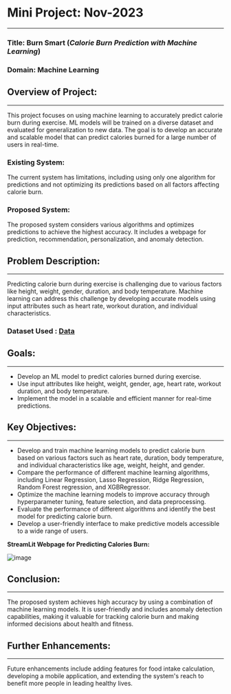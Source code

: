 # Mini Project: Nov-2023
---

### **Title**: Burn Smart (*Calorie Burn Prediction with Machine Learning*)
### Domain: Machine Learning

## Overview of Project:
---

This project focuses on using machine learning to accurately predict calorie burn during exercise. ML models will be trained on a diverse dataset and evaluated for generalization to new data. The goal is to develop an accurate and scalable model that can predict calories burned for a large number of users in real-time.

### Existing System:
The current system has limitations, including using only one algorithm for predictions and not optimizing its predictions based on all factors affecting calorie burn.

### Proposed System:
The proposed system considers various algorithms and optimizes predictions to achieve the highest accuracy. It includes a webpage for prediction, recommendation, personalization, and anomaly detection.

## Problem Description:
---
Predicting calorie burn during exercise is challenging due to various factors like height, weight, gender, duration, and body temperature. Machine learning can address this challenge by developing accurate models using input attributes such as heart rate, workout duration, and individual characteristics.

### Dataset Used : [Data]()
## Goals:
---
- Develop an ML model to predict calories burned during exercise.
- Use input attributes like height, weight, gender, age, heart rate, workout duration, and body temperature.
- Implement the model in a scalable and efficient manner for real-time predictions.


## Key Objectives:
---

- Develop and train machine learning models to predict calorie burn based on various factors such as heart rate, duration, body temperature, and individual characteristics like age, weight, height, and gender.
- Compare the performance of different machine learning algorithms, including Linear Regression, Lasso Regression, Ridge Regression, Random Forest regression, and XGBRegressor.
- Optimize the machine learning models to improve accuracy through hyperparameter tuning, feature selection, and data preprocessing.
- Evaluate the performance of different algorithms and identify the best model for predicting calorie burn.
- Develop a user-friendly interface to make predictive models accessible to a wide range of users.

**StreamLit Webpage for Predicting Calories Burn:**

![image](https://github.com/arun10ak/Mini-Project-Burn_Smart-Nov-2023/assets/117892039/b97676e6-3738-4a67-91b7-a7a5c559e50a)


## Conclusion:
---
The proposed system achieves high accuracy by using a combination of machine learning models. It is user-friendly and includes anomaly detection capabilities, making it valuable for tracking calorie burn and making informed decisions about health and fitness.

## Further Enhancements:
---
Future enhancements include adding features for food intake calculation, developing a mobile application, and extending the system's reach to benefit more people in leading healthy lives.
